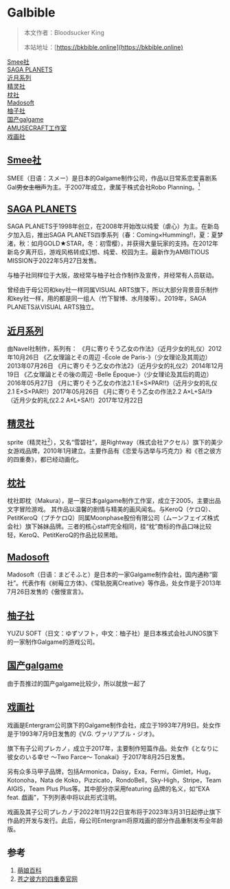 # Galbible

> 本文作者：Bloodsucker King
>
> 本站地址：[https://bkbible.online](https://bkbible.online)


[Smee社](Smee社.md)<br/>
[SAGA PLANETS](SP社.md)<br/>
[近月系列](近月系列.md)<br/>
[精灵社](精灵社.md)<br/>
[枕社](枕社.md)<br/>
[Madosoft](Madosoft.md)<br/>
[柚子社](柚子社.md)<br/>
[国产galgame](国产.md)<br/>
[AMUSECRAFT工作室](AMUSECRAFT工作室.md)<br/>
[戏画社](戏画社.md)<br/>

## [Smee社](Smee社.md)
SMEE（日语：スメー）是日本的Galgame制作公司，作品以日常系恋爱喜剧系Gal<s>男女主相声</s>为主。于2007年成立，隶属于株式会社Robo Planning。[<sup>1</sup>](#refer-anchor-1)

## [SAGA PLANETS](SP社.md)
SAGA PLANETS于1998年创立，在2008年开始改以纯爱（虐心）为主。在新岛夕加入后，推出SAGA PLANETS四季系列（春：Coming×Humming!!，夏：夏梦渚，秋：如月GOLD★STAR，冬：初雪樱），并获得大量玩家的支持。在2012年新岛夕离开后，游戏风格转成幻想、纯爱、校园为主。最新作为AMBITIOUS MISSION于2022年5月27日发售。

与柚子社同样位于大阪，故经常与柚子社合作制作及宣传，并经常有人员联动。

曾经由于母公司和key社一样同属VISUAL ARTS旗下，所以大部分背景音乐制作和key社一样，用的都是同一组人（竹下智博、水月陵等）。2019年，SAGA PLANETS从VISUAL ARTS独立。

## [近月系列](近月系列.md)
由Navel社制作，系列有：
《月に寄りそう乙女の作法》（近月少女的礼仪）2012年10月26日
《乙女理論とその周辺 -École de Paris-》（少女理论及其周边）2013年07月26日
《月に寄りそう乙女の作法2》（近月少女的礼仪2）2014年12月19日
《乙女理論とその後の周辺 -Belle Époque-》（少女理论及其后的周边）2016年05月27日
《月に寄りそう乙女の作法2.1 E×S×PAR!!》（近月少女的礼仪2.1 E×S×PAR!!）2017年05月26日
《月に寄りそう乙女の作法2.2 A×L+SA!!》（近月少女的礼仪2.2 A×L+SA!!）2017年12月22日

## [精灵社](精灵社.md)
sprite（精灵社[<sup>2</sup>](#refer-anchor-2)），又名“雪碧社”，是Rightway（株式会社アクセル）旗下的美少女游戏品牌，2010年1月建立。主要作品有《恋爱与选举与巧克力》和《苍之彼方的四重奏》，都已经动画化。

## [枕社](枕社.md)
枕社即枕（Makura），是一家日本galgame制作工作室，成立于2005，主要出品文字冒险游戏。
其作品以温馨的剧情与精美的画风闻名。与KeroQ（ケロQ）、PetitKeroQ（プチケロQ）同属Moonphase股份有限公司（ムーンフェイズ株式会社）旗下姊妹品牌。三者的核心staff完全相同，挂“枕”商标的作品口味比较轻，KeroQ、PetitKeroQ的作品比较黑暗。

## [Madosoft](Madosoft.md)
Madosoft（日语：まどそふと）是日本的一家Galgame制作会社，国内通称“窗社”。代表作有《树莓立方体》、《常轨脱离Creative》等作品，处女作是于2013年7月26日发售的《傲慢宣言》。

## [柚子社](柚子社.md)
YUZU SOFT（日文：ゆずソフト，中文：柚子社）是日本株式会社JUNOS旗下的一家制作Galgame的游戏公司。

## [国产galgame](国产.md)
由于吾推过的国产galgame比较少，所以就放一起了

## [戏画社](戏画社.md)
戏画是Entergram公司旗下的Galgame制作会社，成立于1993年7月9日。处女作是于1993年7月9日发售的《V.G. ヴァリアブル・ジオ》。

旗下有子公司プレカノ，成立于2017年，主要制作短篇作品。处女作《となりに彼女のいる幸せ ～Two Farce～ Tonakai》于2017年8月25日发售。

另有众多马甲子品牌，包括Armonica，Daisy，Exa，Fermi，Gimlet，Hug，Kotonoha，Nata de Koko，Pizzicato，RondoBell，Sky-High，Stripe，Team AIGIS，Team Plus Plus等。其中部分亦采用featuring 品牌的名义，如“EXA feat. 戯画”，下列列表中将以此形式注明。

戏画及其子公司プレカノ于2022年11月22日宣布将于2023年3月31日起停止旗下作品的开发与发行。此后，母公司Entergram将原戏画的部分作品重制发布全年龄版。


## 参考
<a id="refer-anchor-1"></a>
1. [萌娘百科](https://moegirl.uk/index.php?title=SMEE&variant=zh)
<a id="refer-anchor-2"></a>
2. [苍之彼方的四重奏官网](https://hikarifield.co.jp/aokana/spec.html)








